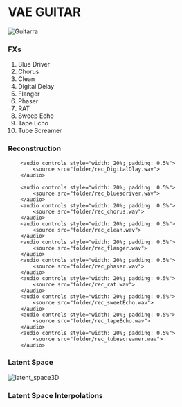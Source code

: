 
# VAE GUITAR

![Guitarra](https://user-images.githubusercontent.com/31640735/170167851-d74f1017-5f94-45d9-8f28-78c10a3f8668.JPG)

### FXs

1. Blue Driver
2. Chorus
3. Clean
4. Digital Delay
5. Flanger
6. Phaser
7. RAT
8. Sweep Echo
9. Tape Echo
10. Tube Screamer

### Reconstruction

<div class="figure">
    <div align ="left">

        <audio controls style="width: 20%; padding: 0.5%">
            <source src="folder/rec_DigitalDlay.wav">
        </audio>
        
        <audio controls style="width: 20%; padding: 0.5%">
            <source src="folder/rec_bluesdriver.wav">
        </audio>
        <audio controls style="width: 20%; padding: 0.5%">
            <source src="folder/rec_chorus.wav">
        </audio>
        <audio controls style="width: 20%; padding: 0.5%">
            <source src="folder/rec_clean.wav">
        </audio>
        <audio controls style="width: 20%; padding: 0.5%">
            <source src="folder/rec_flanger.wav">
        </audio>
        <audio controls style="width: 20%; padding: 0.5%">
            <source src="folder/rec_phaser.wav">
        </audio>
        <audio controls style="width: 20%; padding: 0.5%">
            <source src="folder/rec_rat.wav">
        </audio>
        <audio controls style="width: 20%; padding: 0.5%">
            <source src="folder/rec_sweetEcho.wav">
        </audio>
        <audio controls style="width: 20%; padding: 0.5%">
            <source src="folder/rec_tapeEcho.wav">
        </audio>
        <audio controls style="width: 20%; padding: 0.5%">
            <source src="folder/rec_tubescreamer.wav">
        </audio>
</div>
</div>

### Latent Space
![latent_space3D](https://user-images.githubusercontent.com/31640735/170166020-c0ea065d-5237-4534-982e-00393a2cc890.png)

### Latent Space Interpolations